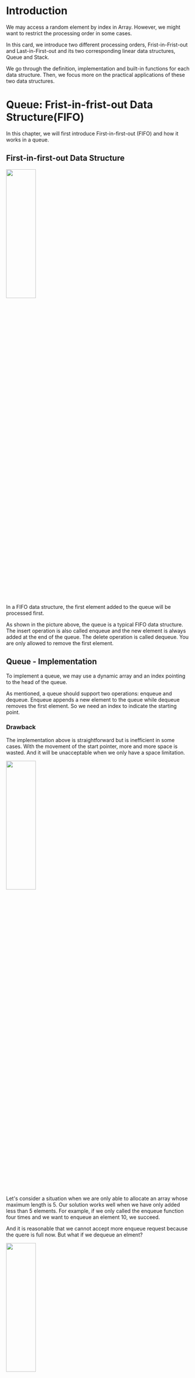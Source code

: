 # Introduction

We may access a random element by index in Array.
However, we might want to restrict the processing order in some cases.

In this card, we introduce two different processing orders,
Frist-in-Frist-out and Last-in-First-out and its two corresponding linear data structures,
Queue and Stack.

We go through the definition, implementation and built-in functions for each data structure.
Then, we focus more on the practical applications of these two data structures.

# Queue: Frist-in-frist-out Data Structure(FIFO)

In this chapter, we will first introduce First-in-first-out (FIFO)
and how it works in a queue.

## First-in-first-out Data Structure

<img src="https://s3-lc-upload.s3.amazonaws.com/uploads/2018/05/03/screen-shot-2018-05-03-at-151021.png" width="40%" height="30%"></img>

In a FIFO data structure, the first element added to the queue will be processed first.

As shown in the picture above, the queue is a typical FIFO data structure.
The insert operation is also called enqueue and the new element is always added at the end of the queue.
The delete operation is called dequeue. You are only allowed to remove the first element.

## Queue - Implementation
To implement a queue, we may use a dynamic array and an index pointing to the head of the queue.

As mentioned, a queue should support two operations: enqueue and dequeue.
Enqueue appends a new element to the queue while dequeue removes the first element.
So we need an index to indicate the starting point.

### Drawback
The implementation above is straightforward but is inefficient in some cases.
With the movement of the start pointer, more and more space is wasted. And it will be
unacceptable when we only have a space limitation.

<img src="https://s3-lc-upload.s3.amazonaws.com/uploads/2018/07/21/screen-shot-2018-07-21-at-153558.png" width="40%" height="30%"></img>

Let's consider a situation when we are only able to allocate an array whose maximum length is 5.
Our solution works well when we have only added less than 5 elements.
For example, if we only called the enqueue function four times and we want to enqueue an element 10, we succeed.

And it is reasonable that we cannot accept more enqueue request because the quere is full now.
But what if we dequeue an elment?

<img src="https://s3-lc-upload.s3.amazonaws.com/uploads/2018/07/21/screen-shot-2018-07-21-at-153713.png" width="40%" height="30%"></img>

Actually, we should be able to accept one more element in this case.

## Circular Queue

Previously, we have provided a straightforward but inefficient implementation of queue.

A more efficient way is to use a circular queue. Specifically, we may use a fixed-size array
and two pointers to indicate the starting position and the ending position.
And the goal is to reuse the wasted storage we mentioned previously.

## Circular Queue - Implementation

In a circular queue, we use an array and two pointers, head and tail.
head indicates the start position of the queue while tail indicates the ending position of the queue.

Here we provide the code for your reference:

    class MyCircularQueue {

        private int[] data;
        private int head;
        private int tail;
        private int size;
    
        /** Initialize your data structure here. Set the size of the queue to be k. */
        public MyCircularQueue(int k) {
            data = new int[k];
            head = -1;
            tail = -1;
            size = k;
        }
        
        /** Insert an element into the circular queue. Return true if the operation is successful. */
        public boolean enQueue(int value) {
            if (isFull() == true) {
                return false;
            }
            if (isEmpty() == true) {
                head = 0;
            }
            tail = (tail + 1) % size;
            data[tail] = value;
            return true;
        }
        
        /** Delete an element from the circular queue. Return true if the operation is successful. */
        public boolean deQueue() {
            if (isEmpty() == true) {
                return false;
            }
            if (head == tail) {
                head = -1;
                tail = -1;
                return true;
            }
            head = (head + 1) % size;
            return true;
        }
        
        /** Get the front item from the queue. */
        public int Front() {
            if (isEmpty() == true) {
                return -1;
            }
            return data[head];
        }
        
        /** Get the last item from the queue. */
        public int Rear() {
            if (isEmpty() == true) {
                return -1;
            }
            return data[tail];
        }
        
        /** Checks whether the circular queue is empty or not. */
        public boolean isEmpty() {
            return head == -1;
        }
        
        /** Checks whether the circular queue is full or not. */
        public boolean isFull() {
            return ((tail + 1) % size) == head;
        }
    }

    /**
        Your MyCircularQueue object will be instantiated and called as such:
        MyCircularQueue obj = new MyCircularQueue(k);
        boolean param_1 = obj.enQueue(value);
        boolean param_2 = obj.deQueue();
        int param_3 = obj.Front();
        int param_4 = obj.Rear();
        boolean param_5 = obj.isEmpty();
        boolean param_6 = obj.isFull();
    */

## Queue - Usage

Most popular languages provide built-in Queue library so you don't have tp reomvemt the wheel.

As mentioned before, the queue has two important operations, enqueue and dequeue.
Besides, we should be able to get the first element in a quere since the first element should be processed first.

Below are some examples of using the built-in Queue library and its common operations:


    // "static void main" must be defined in a public class.
    public class Main {
        public static void main(String[] args) {
        // 1. Initialize a queue.
        Queue<Integer> q = new LinkedList();
        // 2. Get the first element - return null if queue is empty.
        System.out.println("The first element is: " + q.peek());
        // 3. Push new element.
        q.offer(5);
        q.offer(13);
        q.offer(8);
        q.offer(6);
        // 4. Pop an element.
        q.poll();
        // 5. Get the first element.
        System.out.println("The first element is: " + q.peek());
        // 7. Get the size of the queue.
        System.out.println("The size is: " + q.size());
        }
    }
We provide exercise after this article to help you familiarize with these operations.
And remember when you want to process the elements in order, using a queue might be a good choice.


[comment]: <> (//이미지 사용 용도)
[comment]: <> (<img src="" width="100%" height="100%"></img>)

````

class : {
    helloworld
    console.log("hello")
}


````